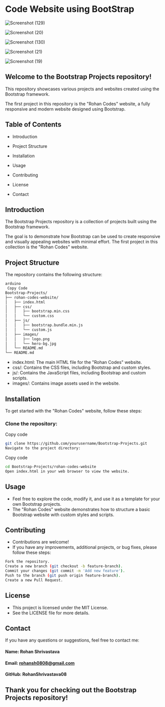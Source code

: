 # Code Website using BootStrap

![Screenshot (129)](https://github.com/RohanShrivastava08/Code-Website-using-BootStrap/assets/94133270/b8429587-ad9d-40c3-88e7-84e36e12439a)

![Screenshot (20)](https://github.com/RohanShrivastava08/Code-Website-using-BootStrap/assets/94133270/97968859-a8bc-48a5-990f-a8c6e40fe9f2)

![Screenshot (130)](https://github.com/RohanShrivastava08/Code-Website-using-BootStrap/assets/94133270/533150a9-9cae-4e23-8762-602123565830)

![Screenshot (21)](https://github.com/RohanShrivastava08/Code-Website-using-BootStrap/assets/94133270/c7ee621f-7a4d-485b-a8fa-9c13dcbfe0e5)

![Screenshot (19)](https://github.com/RohanShrivastava08/Code-Website-using-BootStrap/assets/94133270/d4861053-76b4-4951-913d-b93a66071554)


## Welcome to the Bootstrap Projects repository!

This repository showcases various projects and websites created using the Bootstrap framework.

The first project in this repository is the "Rohan Codes" website, a fully responsive and modern website designed using Bootstrap.


## Table of Contents
- Introduction

- Project Structure

- Installation

- Usage

- Contributing

- License

- Contact

## Introduction
The Bootstrap Projects repository is a collection of projects built using the Bootstrap framework.

 The goal is to demonstrate how Bootstrap can be used to create responsive and visually appealing websites with minimal effort. The first project in this collection is the "Rohan Codes" website.

## Project Structure
The repository contains the following structure:

```sh
arduino
 Copy Code
Bootstrap-Projects/
├── rohan-codes-website/
│   ├── index.html
│   ├── css/
│   │   ├── bootstrap.min.css
│   │   └── custom.css
│   ├── js/
│   │   ├── bootstrap.bundle.min.js
│   │   └── custom.js
│   ├── images/
│   │   ├── logo.png
│   │   └── hero-bg.jpg
│   └── README.md
└── README.md
```
- index.html: The main HTML file for the "Rohan Codes" website.
- css/: Contains the CSS files, including Bootstrap and custom styles.
- js/: Contains the JavaScript files, including Bootstrap and custom scripts.
- images/: Contains image assets used in the website.

## Installation
To get started with the "Rohan Codes" website, follow these steps:

### Clone the repository:



Copy code
```sh
git clone https://github.com/yourusername/Bootstrap-Projects.git
Navigate to the project directory:
```


Copy code
```sh
cd Bootstrap-Projects/rohan-codes-website
Open index.html in your web browser to view the website.
```

## Usage
- Feel free to explore the code, modify it, and use it as a template for your own Bootstrap projects. 
- The "Rohan Codes" website demonstrates how to structure a basic Bootstrap website with custom styles and scripts.

## Contributing
- Contributions are welcome! 
- If you have any improvements, additional projects, or bug fixes, please follow these steps:

```sh
Fork the repository.
Create a new branch (git checkout -b feature-branch).
Commit your changes (git commit -m 'Add new feature').
Push to the branch (git push origin feature-branch).
Create a new Pull Request.
```

## License
- This project is licensed under the MIT License.
- See the LICENSE file for more details.

## Contact
If you have any questions or suggestions, feel free to contact me:

#### Name: Rohan Shrivastava

#### Email: rohansh0808@gmail.com

#### GitHub: RohanShrivastava08

## Thank you for checking out the Bootstrap Projects repository! 
